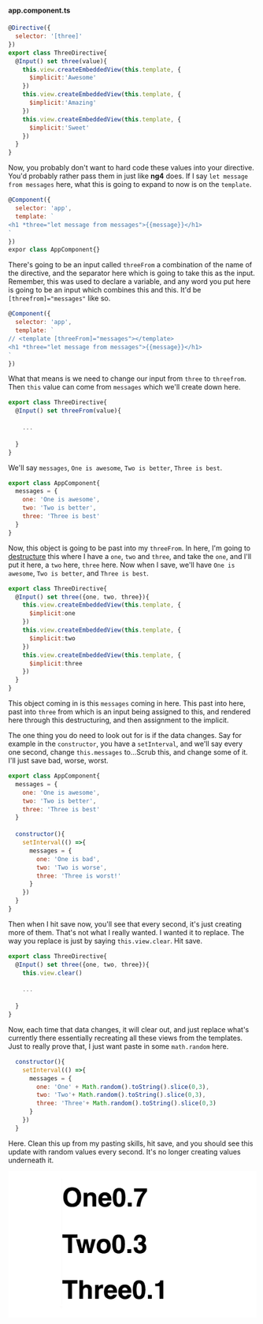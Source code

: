 #### app.component.ts
``` javascript
@Directive({
  selector: '[three]'
})
export class ThreeDirective{
  @Input() set three(value){
    this.view.createEmbeddedView(this.template, {
      $implicit:'Awesome'
    })
    this.view.createEmbeddedView(this.template, {
      $implicit:'Amazing'
    })
    this.view.createEmbeddedView(this.template, {
      $implicit:'Sweet'
    })
  }
}
```
Now, you probably don't want to hard code these values into your directive. You'd probably rather pass them in just like **ng4** does. If I say `let message from messages` here, what this is going to expand to now is on the `template`.

``` javascript
@Component({
  selector: 'app',
  template: `
<h1 *three="let message from messages">{{message}}</h1>
`
})
expor class AppComponent{}
```

There's going to be an input called `threeFrom` a combination of the name of the directive, and the separator here which is going to take this as the input. Remember, this was used to declare a variable, and any word you put here is going to be an input which combines this and this. It'd be `[threefrom]="messages"` like so.

``` javascript
@Component({
  selector: 'app',
  template: `
// <template [threeFrom]="messages"></template>
<h1 *three="let message from messages">{{message}}</h1>
`
})
```

What that means is we need to change our input from `three` to `threefrom`. Then `this` value can come from `messages` which we'll create down here. 

``` javascript
export class ThreeDirective{
  @Input() set threeFrom(value){
    
    ...

  }
}
```

We'll say `messages`, `One is awesome`, `Two is better`, `Three is best`.

``` javascript
export class AppComponent{
  messages = {
    one: 'One is awesome',
    two: 'Two is better',
    three: 'Three is best'
  }
}
```

Now, this object is going to be past into my `threeFrom`. In here, I'm going to [destructure](https://egghead.io/lessons/ecmascript-6-destructuring-assignment) this where I have a `one`, `two` and `three`, and take the `one`, and I'll put it here, a `two` here, `three` here. Now when I save, we'll have `One is awesome`, `Two is better`, and `Three is best`.

``` javascript
export class ThreeDirective{
  @Input() set three({one, two, three}){
    this.view.createEmbeddedView(this.template, {
      $implicit:one
    })
    this.view.createEmbeddedView(this.template, {
      $implicit:two
    })
    this.view.createEmbeddedView(this.template, {
      $implicit:three
    })
  }
}
```

This object coming in is this `messages` coming in here. This past into here, past into `three` from which is an input being assigned to this, and rendered here through this destructuring, and then assignment to the implicit.

The one thing you do need to look out for is if the data changes. Say for example in the `constructor`, you have a `setInterval`, and we'll say every one second, change `this.messages` to...Scrub this, and change some of it. I'll just save bad, worse, worst. 

``` javascript
export class AppComponent{
  messages = {
    one: 'One is awesome',
    two: 'Two is better',
    three: 'Three is best'
  }

  constructor(){
    setInterval(() =>{
      messages = {
        one: 'One is bad',
        two: 'Two is worse',
        three: 'Three is worst!'
      }
    })
  }
}
```

Then when I hit save now, you'll see that every second, it's just creating more of them. That's not what I really wanted. I wanted it to replace. The way you replace is just by saying `this.view.clear`. Hit save.

``` javascript
export class ThreeDirective{
  @Input() set three({one, two, three}){
    this.view.clear()

    ...

  }
}
```

Now, each time that data changes, it will clear out, and just replace what's currently there essentially recreating all these views from the templates. Just to really prove that, I just want paste in some `math.random` here.

``` javascript
  constructor(){
    setInterval(() =>{
      messages = {
        one: 'One' + Math.random().toString().slice(0,3),
        two: 'Two'+ Math.random().toString().slice(0,3),
        three: 'Three'+ Math.random().toString().slice(0,3)
      }
    })
  }
```

Here. Clean this up from my pasting skills, hit save, and you should see this update with random values every second. It's no longer creating values underneath it.

![Math.random()](../images/angular-2-assign-a-structual-directive-a-dynamic-context-in-angular-2-math.random.png)